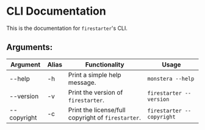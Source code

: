 <!--
MIT License

Copyright (c) 2023 Dishant B. (@dishb) <code.dishb@gmail.com>

Permission is hereby granted, free of charge, to any person obtaining a copy
of this software and associated documentation files (the "Software"), to deal
in the Software without restriction, including without limitation the rights
to use, copy, modify, merge, publish, distribute, sublicense, and/or sell
copies of the Software, and to permit persons to whom the Software is
furnished to do so, subject to the following conditions:

The above copyright notice and this permission notice shall be included in all
copies or substantial portions of the Software.

THE SOFTWARE IS PROVIDED "AS IS", WITHOUT WARRANTY OF ANY KIND, EXPRESS OR
IMPLIED, INCLUDING BUT NOT LIMITED TO THE WARRANTIES OF MERCHANTABILITY,
FITNESS FOR A PARTICULAR PURPOSE AND NONINFRINGEMENT. IN NO EVENT SHALL THE
AUTHORS OR COPYRIGHT HOLDERS BE LIABLE FOR ANY CLAIM, DAMAGES OR OTHER
LIABILITY, WHETHER IN AN ACTION OF CONTRACT, TORT OR OTHERWISE, ARISING FROM,
OUT OF OR IN CONNECTION WITH THE SOFTWARE OR THE USE OR OTHER DEALINGS IN THE
SOFTWARE.
-->

# CLI Documentation

This is the documentation for `firestarter`'s CLI.

## Arguments:

| Argument | Alias | Functionality | Usage |
| --- | --- | --- | --- |
| --help | -h | Print a simple help message. | `monstera --help` |
| --version | -v | Print the version of `firestarter`. | `firestarter --version` |
| --copyright | -c | Print the license/full copyright of `firestarter`. | `firestarter --copyright` |

